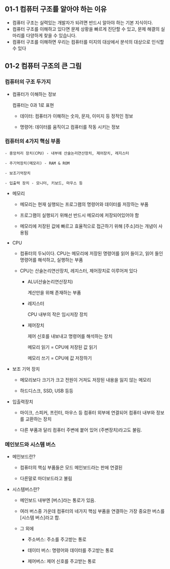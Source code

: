 ## 01-1 컴퓨터 구조를 알아야 하는 이유

- 컴퓨터 구조는 실력있는 개발자가 되려면 반드시 알아야 하는 기본 지식이다.
- 컴퓨터 구조를 이해하고 있다면 문제 상황을 빠르게 진단할 수 있고, 문제 해결의 실마리를 다양하게 찾을 수 있습니다.
- 컴퓨터 구조를 이해하면 우리는 컴퓨터를 미지의 대상에서 분석의 대상으로 인식할수 있다

## 01-2 컴퓨터 구조의 큰 그림

### 컴퓨터의 구조 두가지
- 컴퓨터가 이해하는 정보

     컴퓨터는 0과 1로 표현
 
    - 데이터: 컴퓨터가 이해하는 숫자, 문자, 이미지 등 정적인 정보

    - 명령어: 데이터를 움직이고 컴퓨터를 작동 시키는 정보

### 컴퓨터의 4가지 핵심 부품

    - 중앙처리 장치(CPU) - 내부에 산술논리연산장치, 제어장치, 레지스터

    - 주기억장치(메모리) - RAM & ROM

    - 보조기억장치

    - 입출력 장치 - 모니터, 키보드, 마우스 등

- 메모리

    - 메모리는 현재 실행되는 프로그램의 명령어와 데이터를 저장하는 부품
    
    - 프로그램이 실행되기 위해선 반드시 메모리에 저장되어있어야 함

    - 메모리에 저장된 값에 빠르고 효율적으로 접근하기 위해 [주소]라는 개념이 사용됨

- CPU

    - 컴퓨터의 두뇌이다. CPU는 메모리에 저장된 명령어를 읽어 들이고, 읽어 들인 명령어를 해석하고, 실행하는 부품

    - CPU는 산술논리연산장치, 레지스터, 제어장치로 이루어져 있다

        - ALU(산술논리연산장치)

            계산만을 위해 존재하는 부품
        
        - 레지스터

            CPU 내부의 작은 임시저장 장치

        - 제어장치

            제어 신호를 내보내고 명령어를 해석하는 장치

            메모리 읽기 = CPU에 저장된 값 읽기

            메모리 쓰기 = CPU에 값 저장하기

- 보조 기억 장치

    - 메모리보다 크기가 크고 전원이 거져도 저장된 내용을 잃지 않는 메모리

    - 하드디스크, SSD, USB 등등

- 입출력장치

    - 마이크, 스피커, 프린터, 마우스 등 컴퓨터 외부에 연결되어 컴퓨터 내부와 정보를 교환하는 장치

    - 다른 부품과 달리 컴퓨터 주변에 붙어 있어 (주변장치)라고도 불림.

### 메인보드와 시스템 버스

- 메인보드란?

    - 컴퓨터의 핵심 부품들은 모드 메인보드라는 판에 연결된

    - 다른말로 마더보드라고 불림

- 시스템버스란?

    - 메인보드 내부엔 [버스]라는 통로가 있음.

    - 여러 버스중 가운데 컴퓨터의 네가지 핵심 부품을 연결하는 가장 중요한 버스를 [시스템 버스]라고 합.

    - 그 외에

        - 주소버스: 주소를 주고받는 통로

        - 데이터 버스: 명령어와 데이터를 주고받는 통로

        - 제어버스: 제어 신호를 주고받는 통로

